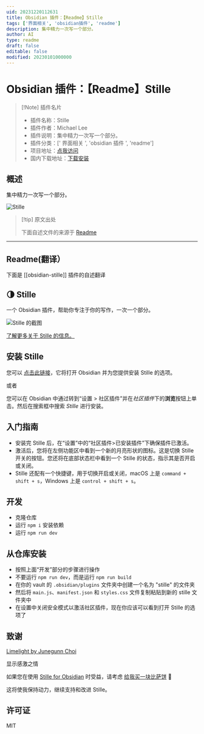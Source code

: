 ```yaml
---
uid: 20231220112631
title: Obsidian 插件：【Readme】Stille
tags: ['界面相关', 'obsidian插件', 'readme']
description: 集中精力一次写一个部分。
author: AI
type: readme
draft: false
editable: false
modified: 20230101000000
---
```


# Obsidian 插件：【Readme】Stille

> [!Note] 插件名片
> - 插件名称：Stille
> - 插件作者：Michael Lee
> - 插件说明：集中精力一次写一个部分。
> - 插件分类：[' 界面相关 ', 'obsidian 插件 ', 'readme']
> - 项目地址：[点我访问](https://github.com/michaellee/stille)
> - 国内下载地址：[下载安装](https://pkmer.cn/products/plugin/pluginMarket/?obsidian-stille)

## 概述

集中精力一次写一个部分。

![Stille](https://cdn.pkmer.cn/covers/obsidian-stille.png!pkmer)

> [!tip] 原文出处
>
>下面自述文件的来源于 [Readme](https://ghproxy.net/https://raw.githubusercontent.com/michaellee/stille/master/README.md)

---

## Readme(翻译）

下面是 [[obsidian-stille]] 插件的自述翻译

## 🌗 Stille

一个 Obsidian 插件，帮助你专注于你的写作，一次一个部分。

![Stille 的截图](https://cdn.pkmer.cn/covers/obsidian-stille_1_0.png!pkmer)

[了解更多关于 Stille 的信息。](https://michaelsoolee.com/obsidian-focus-plugin-stille/)

## 安装 Stille

您可以 [点击此链接](https://obsidian.md/plugins?id=obsidian-stille)，它将打开 Obsidian 并为您提供安装 Stille 的选项。

或者

您可以在 Obsidian 中通过转到“设置 > 社区插件”并在*社区插件*下的**浏览**按钮上单击。然后在搜索框中搜索 *Stille* 进行安装。

## 入门指南

- 安装完 Stille 后，在“设置”中的“社区插件>已安装插件”下确保插件已激活。
- 激活后，您将在左侧功能区中看到一个新的月亮形状的图标。这是切换 Stille 开关的按钮。您还将在底部状态栏中看到一个 Stille 的状态，指示其是否开启或关闭。
- Stille 还配有一个快捷键，用于切换开启或关闭，macOS 上是 `command + shift + s`，Windows 上是 `control + shift + s`。

## 开发

- 克隆仓库
- 运行 `npm i` 安装依赖
- 运行 `npm run dev`

## 从仓库安装

- 按照上面“开发”部分的步骤进行操作
- 不要运行 `npm run dev`，而是运行 `npm run build`
- 在你的 vault 的 `.obsidian/plugins` 文件夹中创建一个名为 "stille" 的文件夹
- 然后将 `main.js`、`manifest.json` 和 `styles.css` 文件复制粘贴到新的 stille 文件夹中
- 在设置中关闭安全模式以激活社区插件，现在你应该可以看到打开 Stille 的选项了

## 致谢

[Limelight by Junegunn Choi](https://github.com/junegunn/limelight.vim)

显示感激之情

如果您在使用 [Stille for Obsidian](https://obsidian.md/plugins?id=obsidian-stille) 时受益，请考虑 [给我买一块比萨饼](https://michaellee.gumroad.com/l/buy-michael-pizza) :pizza:

这将使我保持动力，继续支持和改进 Stille。

## 许可证

MIT
